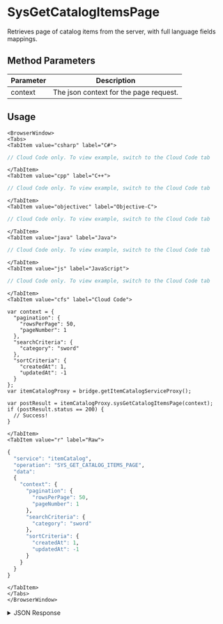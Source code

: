 # SysGetCatalogItemsPage

Retrieves page of catalog items from the server, with full language fields mappings.

<PartialServop service_name="itemCatalog" operation_name="SYS_GET_CATALOG_ITEMS_PAGE" />

## Method Parameters
Parameter | Description
--------- | -----------
context | The json context for the page request.

## Usage

```mdx-code-block
<BrowserWindow>
<Tabs>
<TabItem value="csharp" label="C#">
```

```csharp
// Cloud Code only. To view example, switch to the Cloud Code tab
```

```mdx-code-block
</TabItem>
<TabItem value="cpp" label="C++">
```

```cpp
// Cloud Code only. To view example, switch to the Cloud Code tab
```

```mdx-code-block
</TabItem>
<TabItem value="objectivec" label="Objective-C">
```

```objectivec
// Cloud Code only. To view example, switch to the Cloud Code tab
```

```mdx-code-block
</TabItem>
<TabItem value="java" label="Java">
```

```java
// Cloud Code only. To view example, switch to the Cloud Code tab
```

```mdx-code-block
</TabItem>
<TabItem value="js" label="JavaScript">
```

```javascript
// Cloud Code only. To view example, switch to the Cloud Code tab
```

```mdx-code-block
</TabItem>
<TabItem value="cfs" label="Cloud Code">
```

```cfscript
var context = {
  "pagination": {
    "rowsPerPage": 50,
    "pageNumber": 1
  },
  "searchCriteria": {
    "category": "sword"
  },
  "sortCriteria": {
    "createdAt": 1,
    "updatedAt": -1
  }
};
var itemCatalogProxy = bridge.getItemCatalogServiceProxy();

var postResult = itemCatalogProxy.sysGetCatalogItemsPage(context);
if (postResult.status == 200) {
  // Success!
}
```

```mdx-code-block
</TabItem>
<TabItem value="r" label="Raw">
```

```r
{
  "service": "itemCatalog",
  "operation": "SYS_GET_CATALOG_ITEMS_PAGE",
  "data":
  {
    "context": {
      "pagination": {
        "rowsPerPage": 50,
        "pageNumber": 1
      },
      "searchCriteria": {
        "category": "sword"
      },
      "sortCriteria": {
        "createdAt": 1,
        "updatedAt": -1
      }
    }
  }
}
```

```mdx-code-block
</TabItem>
</Tabs>
</BrowserWindow>
```

<details>
<summary>JSON Response</summary>

```json
{
  "data": {
    "context": "eyJzZWFyY2hDcml0ZXJpYSI6eyJnYW1lSWQiOiIyMzQwMyJ9LCJzb3J0Q3JpdGVyaWEiOnsiY3JlYXRlZEF0IjoxLCJ1cGRhdGVkQXQiOi0xfSwicGFnaW5hdGlvbiI6eyJyb3dzUGVyUGFnZSI6MSwicGFnZU51bWJlciI6MSwiZG9Db3VudCI6dHJ1ZX0sIm9wdGlvbnMiOm51bGx9",
    "results": {
      "count": 7,
      "page": 1,
      "items": [
        {
          "defId": "medal_bronze_1",
          "name": "Small Bronze Medal",
          "desc": "",
          "type": "ITEM",
          "category": "collectable",
          "tags": [
            "medal"
          ],
          "buyPrice": {
            "coins": 2000
          },
          "sellPrice": {
            "coins": 200
          },
          "image": "https://api.braincloudservers.com/files/portal/g/23403/metadata/itemDefinitions/medal_bronze_1.png",
          "resourceGroup": null,
          "resourceTag": null,
          "meta": {
            "level": "bronze"
          },
          "initData": {
            "exp": 0
          },
          "pState": "PUBLISHED",
          "publishedAt": 1566584361752,
          "createdAt": 1566584032523,
          "updatedAt": 1566584437921,
          "version": 4,
          "stackable": true,
          "consumable": false,
          "uses": null,
          "coolDownSecs": 0,
          "recoverySecs": 0,
          "activatable": false,
          "statusName": null,
          "activeSecs": null,
          "tradable": false,
          "blockchain": false,
          "blockchainDefId": null
        }
      ],
      "moreAfter": true,
      "moreBefore": false
    }
  },
  "status": 200
}
```
</details>

